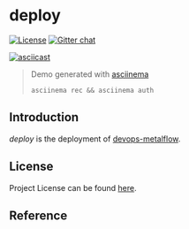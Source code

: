 # deploy

[![License](https://img.shields.io/github/license/devops-metalflow/deploy.svg)](https://github.com/devops-metalflow/deploy/blob/main/LICENSE)
[![Gitter chat](https://badges.gitter.im/craftslab/devops-metalflow.png)](https://gitter.im/craftslab/devops-metalflow)



[![asciicast](https://asciinema.org/a/483195.svg)](https://asciinema.org/a/483195)

> Demo generated with [asciinema](https://github.com/asciinema/asciinema)
>
> `asciinema rec && asciinema auth`



## Introduction

*deploy* is the deployment of [devops-metalflow](https://github.com/devops-metalflow).



## License

Project License can be found [here](LICENSE).



## Reference

